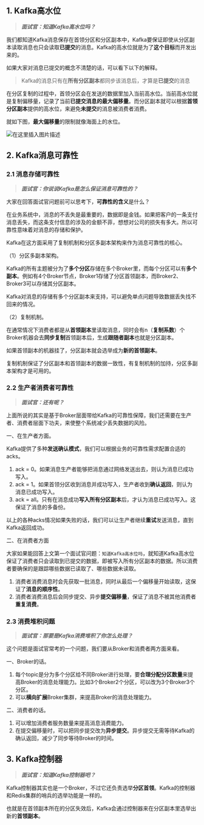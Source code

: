 ## 1. Kafka高水位

> ***面试官：知道Kafka高水位吗？***

我们都知道Kafka消息保存在首领分区和分区副本中，Kafka要保证即使从分区副本读取消息也只会读取**已提交**的消息。Kafka的高水位就是为了**这个目标**而开发出来的。

如果大家对消息已提交的概念不清楚的话，可以看下以下的解释。

> Kafka的消息只有在**所有分区副本**都同步该消息后，才算是**已提交**的消息

在分区复制的过程中，首领分区会在发送的数据里加入当前高水位。当前高水位就是复制偏移量，记录了当前**已提交消息的最大偏移量**。而分区副本就可以根据**首领分区副本**提供的高水位，来避免**未提交**的消息被消费者消费。

就如下图，**最大偏移量**的限制就像海面上的水位。

![在这里插入图片描述](https://i-blog.csdnimg.cn/blog_migrate/94b761bee74af5654c6e5a15eba92c16.png#pic_center)


## 2. Kafka消息可靠性

### 2.1 消息存储可靠性

> ***面试官：你说说Kafka是怎么保证消息可靠性的？***

大家在回答面试官问题前可以思考下，**可靠性的含义**是什么？

在业务系统中，消息的不丢失是最重要的，数据即是金钱。如果把客户的一条支付消息丢失，而这条支付信息的涉及的金额不菲，想想对公司的损失有多大。所以可靠性意味着对消息的存储和保护。

Kafka在这方面采用了复制机制和分区多副本架构来作为消息可靠性的核心。

（1）分区多副本架构。

Kafka的所有主题被分为了**多个分区**存储在多个Broker里，而每个分区可以有**多个副本**。例如有4个Broker节点，Broker1存储了分区首领副本，而Broker2、Broker3可以存储其分区副本。

Kafka对消息的存储有多个分区副本来支持，可以避免单点问题导致数据丢失找不回来的情况。

（2）复制机制。

在通常情况下消费者都是从**首领副本**里读取消息，同时会有n（**复制系数**）个Broker机器会去**同步复制**首领副本后，生成**跟随者副本**也就是分区副本。

如果首领副本的机器挂了，分区副本就会选举成为**新的首领副本**。

复制机制保证了分区副本和首领副本的数据一致性，有复制机制的加持，分区多副本架构才是可用的。

### 2.2 生产者消费者可靠性

> ***面试官：还有呢？***

上面所说的其实是基于Broker层面带给Kafka的可靠性保障，我们还需要在生产者、消费者层面下功夫，来使整个系统减少丢失数据的风险。

一、在生产者方面。

Kafka提供了多种**发送确认模式**，我们可以根据业务的可靠性需求配置合适的acks。

1. ack = 0。如果消息生产者能够把消息通过网络发送出去，则认为消息已成功写入。
2. ack = 1。如果首领分区收到消息并成功写入，生产者收到**确认返回**，则认为消息已成功写入。
3. ack = all。只有在消息成功**写入所有分区副本**后，才认为消息已成功写入。这保证了消息的多备份。

以上的各种acks情况如果失败的话，我们可以让生产者继续**重试**发送消息，直到Kafka返回成功。

二、在消费者方面

大家如果能回答上文第一个面试官问题：`知道Kafka高水位吗`，就知道Kafka高水位保证了消费者只会读取到已提交的数据，即被写入所有分区副本的数据。所以消费者要确保的是跟踪哪些数据已读取了、哪些数据未读取。

1. 消费者消费消息时会先获取一批消息，同时从最后一个偏移量开始读取，这保证了**消息的顺序性**。
2. 消费者消费消息后会同步提交、异步**提交偏移量**，保证了消息不被其他消费者**重复消费**。

### 2.3 消费堆积问题

> ***面试官：那要是Kafka消费堆积了你怎么处理？***

这个问题是面试官常考的一个问题，我们要从Broker和消费者两方面来看。

一、Broker的话。
1. 每个topic是分为多个分区给不同Broker进行处理，要**合理分配分区数量**来提高Broker的消息处理能力。比如3个Broker2个分区，可以改为3个Broker3个分区。
2. 可以**横向扩展**Broker集群，来提高Broker的消息处理能力。

二、消费者的话。
1. 可以增加消费者服务数量来提高消息消费能力。
2. 在提交偏移量时，可以把同步提交改为**异步提交**。异步提交无需等待Kafka的确认返回，减少了同步等待Broker的时间。

## 3. Kafka控制器

> ***面试官：知道Kafka控制器吧？***

Kafka控制器其实也是一个Broker，不过它还负责选举**分区首领**。Kafka的控制器和Redis集群的哨兵的选举功能是一样的。

也就是在首领副本所在的分区失效后，Kafka会通过控制器来在分区副本里选举出新的**首领副本**。
